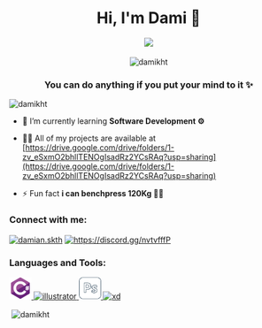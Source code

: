 
<h1 align="center">Hi, I'm Dami 👋</h1>
<div align=center>
  <a href="https://media0.giphy.com/media/v1.Y2lkPTc5MGI3NjExYnRodHVkb3M2bDFvbGdsajZvc3hwaDd2YWVoeTM3N3AxampqcWM2MiZlcD12MV9pbnRlcm5hbF9naWZfYnlfaWQmY3Q9Zw/xTiTnx37nc3vjsdeLK/giphy.gif"> 
  <img src="https://media0.giphy.com/media/v1.Y2lkPTc5MGI3NjExYnRodHVkb3M2bDFvbGdsajZvc3hwaDd2YWVoeTM3N3AxampqcWM2MiZlcD12MV9pbnRlcm5hbF9naWZfYnlfaWQmY3Q9Zw/xTiTnx37nc3vjsdeLK/giphy.gif"/>
</a>
<p><img align="center" src="https://github-readme-streak-stats.herokuapp.com/?user=damikht&" alt="damikht" /></p>
</div>
<h3 align="center">You can do anything if you put your mind to it ✨</h3>

<p align="left"> <img src="https://komarev.com/ghpvc/?username=damikht&label=Profile%20views&color=0e75b6&style=flat" alt="damikht" /> </p>


- 🌱 I’m currently learning **Software Development ⚙️**

- 👨‍💻 All of my projects are available at [https://drive.google.com/drive/folders/1-zv_eSxmO2bhllTENOgIsadRz2YCsRAq?usp=sharing](https://drive.google.com/drive/folders/1-zv_eSxmO2bhllTENOgIsadRz2YCsRAq?usp=sharing)

- ⚡ Fun fact **i can benchpress 120Kg 🏋️‍♂️**

<h3 align="left">Connect with me:</h3>
<p align="left">
<a href="https://instagram.com/damian.skth" target="blank"><img align="center" src="https://raw.githubusercontent.com/rahuldkjain/github-profile-readme-generator/master/src/images/icons/Social/instagram.svg" alt="damian.skth" height="30" width="40" /></a>
<a href="https://discord.gg/https://discord.gg/nvtvfffP" target="blank"><img align="center" src="https://raw.githubusercontent.com/rahuldkjain/github-profile-readme-generator/master/src/images/icons/Social/discord.svg" alt="https://discord.gg/nvtvfffP" height="30" width="40" /></a>
</p>

<h3 align="left">Languages and Tools:</h3>
<p align="left"> <a href="https://www.w3schools.com/cs/" target="_blank" rel="noreferrer"> <img src="https://raw.githubusercontent.com/devicons/devicon/master/icons/csharp/csharp-original.svg" alt="csharp" width="40" height="40"/> </a> <a href="https://www.adobe.com/in/products/illustrator.html" target="_blank" rel="noreferrer"> <img src="https://www.vectorlogo.zone/logos/adobe_illustrator/adobe_illustrator-icon.svg" alt="illustrator" width="40" height="40"/> </a> <a href="https://www.photoshop.com/en" target="_blank" rel="noreferrer"> <img src="https://raw.githubusercontent.com/devicons/devicon/master/icons/photoshop/photoshop-line.svg" alt="photoshop" width="40" height="40"/> </a> <a href="https://www.adobe.com/products/xd.html" target="_blank" rel="noreferrer"> <img src="https://cdn.worldvectorlogo.com/logos/adobe-xd.svg" alt="xd" width="40" height="40"/> </a> </p>

<p>&nbsp;<img align="center" src="https://github-readme-stats.vercel.app/api?username=damikht&show_icons=true&locale=en" alt="damikht" /></p>
